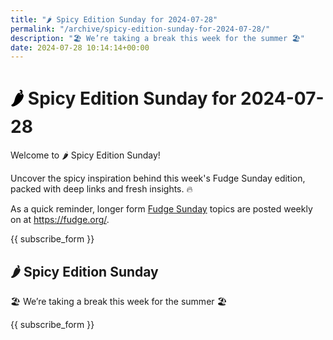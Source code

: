 ```yaml
---
title: "🌶️ Spicy Edition Sunday for 2024-07-28"
permalink: "/archive/spicy-edition-sunday-for-2024-07-28/"
description: "🏖️ We’re taking a break this week for the summer 🏖️"
date: 2024-07-28 10:14:14+00:00
---
```


<!-- buttondown-editor-mode: plaintext --><h1><span style="color: rgb(0, 0, 0)">🌶️ </span> Spicy Edition Sunday for 2024-07-28</h1><p>Welcome to 🌶️ Spicy Edition Sunday!</p><p>Uncover the spicy inspiration behind this week's Fudge Sunday edition, packed with deep links and fresh insights. 🔥</p><p>As a quick reminder, longer form <a target="_blank" rel="noopener noreferrer nofollow" href="https://fudge.org/">Fudge Sunday</a> topics are posted weekly on at <a target="_blank" rel="noopener noreferrer nofollow" href="https://fudge.org/">https://fudge.org/</a>.</p><p>{{ subscribe_form }}</p><h2>🌶️ Spicy Edition Sunday</h2><p>🏖️ <span>We’re taking a break this week for the summer 🏖️</span></p><p>{{ subscribe_form }}</p>